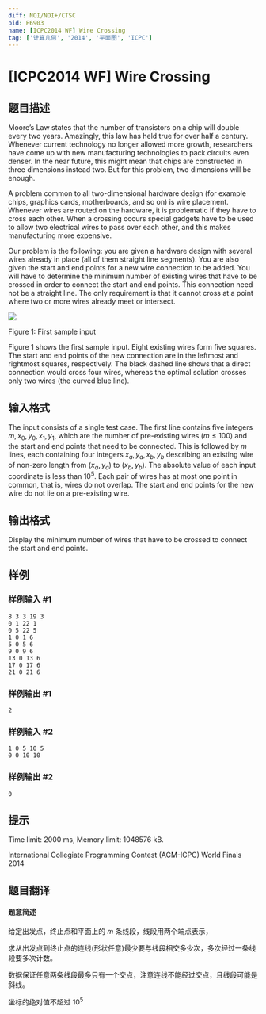 ```yaml
---
diff: NOI/NOI+/CTSC
pid: P6903
name: [ICPC2014 WF] Wire Crossing
tag: ['计算几何', '2014', '平面图', 'ICPC']
---
```

# [ICPC2014 WF] Wire Crossing
## 题目描述

Moore’s Law states that the number of transistors on a chip will double every two years. Amazingly, this law has held true for over half a century. Whenever current technology no longer allowed more growth, researchers have come up with new manufacturing technologies to pack circuits even denser. In the near future, this might mean that chips are constructed in three dimensions instead two. But for this problem, two dimensions will be enough.

A problem common to all two-dimensional hardware design (for example chips, graphics cards, motherboards, and so on) is wire placement. Whenever wires are routed on the hardware, it is problematic if they have to cross each other. When a crossing occurs special gadgets have to be used to allow two electrical wires to pass over each other, and this makes manufacturing more expensive.

Our problem is the following: you are given a hardware design with several wires already in place (all of them straight line segments). You are also given the start and end points for a new wire connection to be added. You will have to determine the minimum number of existing wires that have to be crossed in order to connect the start and end points. This connection need not be a straight line. The only requirement is that it cannot cross at a point where two or more wires already meet or intersect.

  ![](https://vj.z180.cn/df2653f5a1b23d354dbe2e33d6438ea6?v=1602904232) 

   Figure 1: First sample input 

Figure 1 shows the first sample input. Eight existing wires form five squares. The start and end points of the new connection are in the leftmost and rightmost squares, respectively. The black dashed line shows that a direct connection would cross four wires, whereas the optimal solution crosses only two wires (the curved blue line).
## 输入格式

The input consists of a single test case. The first line contains five integers $m, x_0, y_0, x_1, y_1$, which are the number of pre-existing wires ($m \le 100$) and the start and end points that need to be connected. This is followed by $m$ lines, each containing four integers $x_ a, y_ a, x_ b, y_ b$ describing an existing wire of non-zero length from $(x_ a, y_ a)$ to $(x_ b,y_ b)$. The absolute value of each input coordinate is less than $10^5$. Each pair of wires has at most one point in common, that is, wires do not overlap. The start and end points for the new wire do not lie on a pre-existing wire.
## 输出格式

Display the minimum number of wires that have to be crossed to connect the start and end points.
## 样例

### 样例输入 #1
```
8 3 3 19 3
0 1 22 1
0 5 22 5
1 0 1 6
5 0 5 6
9 0 9 6
13 0 13 6
17 0 17 6
21 0 21 6

```
### 样例输出 #1
```
2

```
### 样例输入 #2
```
1 0 5 10 5
0 0 10 10

```
### 样例输出 #2
```
0

```
## 提示

Time limit: 2000 ms, Memory limit: 1048576 kB. 

 International Collegiate Programming Contest (ACM-ICPC) World Finals 2014
## 题目翻译

#### 题意简述
给定出发点，终止点和平面上的 $m$ 条线段，线段用两个端点表示，

求从出发点到终止点的连线(形状任意)最少要与线段相交多少次，多次经过一条线段要多次计数。

数据保证任意两条线段最多只有一个交点，注意连线不能经过交点，且线段可能是斜线。

坐标的绝对值不超过 $10^5$
